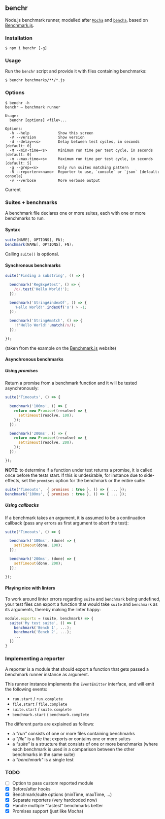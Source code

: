 ## benchr

Node.js benchmark runner, modelled after [`Mocha`](http://mochajs.org/) and [`bencha`](https://www.npmjs.com/package/bencha), based on [Benchmark.js](http://benchmarkjs.com/).

### Installation

```
$ npm i benchr [-g]
```

### Usage

Run the `benchr` script and provide it with files containing benchmarks:

```
$ benchr benchmarks/**/*.js
```

### Options

```
$ benchr -h
benchr – benchmark runner

Usage:
  benchr [options] <file>...

Options:
  -h --help             Show this screen
  -V --version          Show version
  -d --delay=<s>        Delay between test cycles, in seconds       [default: 0]
  -M --min-time=<s>     Minimum run time per test cycle, in seconds [default: 0]
  -m --max-time=<s>     Maximum run time per test cycle, in seconds [default: 5]
  -g --grep=<s>         Only run suites matching pattern
  -R --reporter=<name>  Reporter to use, `console` or `json` [default: console]
  -v --verbose          More verbose output

```

Current

### Suites + benchmarks

A benchmark file declares one or more suites, each with one or more benchmarks to run.

#### Syntax

```javascript
suite(NAME[, OPTIONS], FN);
benchmark(NAME[, OPTIONS], FN);
```

Calling `suite()` is optional.

#### Synchronous benchmarks

```javascript
suite('Finding a substring', () => {

  benchmark('RegExp#test', () => {
    /o/.test('Hello World!');
  });

  benchmark('String#indexOf', () => {
    'Hello World!'.indexOf('o') > -1;
  });

  benchmark('String#match', () => {
    !!'Hello World!'.match(/o/);
  });

});
```

(taken from the example on the [Benchmark.js](http://benchmarkjs.com/) website)

#### Asynchronous benchmarks

##### Using promises

Return a promise from a benchmark function and it will be tested asynchronously:

```javascript
suite('Timeouts', () => {

  benchmark('100ms', () => {
    return new Promise((resolve) => {
      setTimeout(resolve, 100);
    });
  });

  benchmark('200ms', () => {
    return new Promise((resolve) => {
      setTimeout(resolve, 200);
    });
  });

});
```

**NOTE**: to determine if a function under test returns a promise, it is called once before the tests start. If this is undesirable, for instance due to side-effects, set the `promises` option for the benchmark or the entire suite:

```javascript
suite('Timeouts',  { promises : true }, () => { ... });
benchmark('100ms', { promises : true }, () => { ... });
```

##### Using callbacks

If a benchmark takes an argument, it is assumed to be a continuation callback (pass any errors as first argument to abort the test):

```javascript
suite('Timeouts', () => {

  benchmark('100ms', (done) => {
    setTimeout(done, 100);
  });

  benchmark('200ms', (done) => {
    setTimeout(done, 200);
  });

});
```

#### Playing nice with linters

To work around linter errors regarding `suite` and `benchmark` being undefined, your test files can export a function that would take `suite` and `benchmark` as its arguments, thereby making the linter happy:

```javascript
module.exports = (suite, benchmark) => {
  suite('My test suite', () => {
    benchmark('Bench 1', ...);
    benchmark('Bench 2', ...);
    ...
  })
}
```

### Implementing a reporter

A reporter is a module that should export a function that gets passed a benchmark runner instance as argument.

This runner instance implements the `EventEmitter` interface, and will emit the following events:

* `run.start` / `run.complete`
* `file.start` / `file.complete`
* `suite.start` / `suite.complete`
* `benchmark.start` / `benchmark.complete`

The different parts are explained as follows:
* a _"run"_ consists of one or more files containing benchmarks
* a _"file"_ is a file that exports or contains one or more suites
* a _"suite"_ is a structure that consists of one or more benchmarks (where each benchmark is used in a comparison between the other benchmarks in the same suite)
* a _"benchmark"_ is a single test

### TODO

- [ ] Option to pass custom reported module
- [x] Before/after hooks
- [x] Benchmark/suite options (minTime, maxTime, ...)
- [x] Separate reporters (very hardcoded now)
- [x] Handle multiple "fastest" benchmarks better
- [x] Promises support (just like Mocha)
